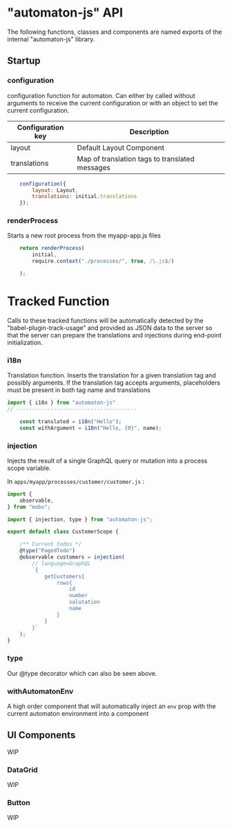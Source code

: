 # "automaton-js" API

The following functions, classes and components are named exports of the 
internal "automaton-js" library. 

## Startup

### configuration

configuration function for automaton. Can either by called without arguments
to receive the current configuration or with an object to set the current 
configuration.

Configuration key | Description|
------------------|-----------------------
layout            | Default Layout Component
translations      | Map of translation tags to translated messages 

```jsx harmony
    configuration({
        layout: Layout,
        translations: initial.translations
    });
```

### renderProcess

Starts a new root process from the myapp-app.js files

```jsx harmony
    return renderProcess(
        initial,
        require.context("./processes/", true, /\.js$/)

    );
```

# Tracked Function

Calls to these tracked functions will be automatically detected by the "babel-plugin-track-usage" and provided as JSON
data to the server so that the server can prepare the translations and injections during end-point initialization.

### i18n

Translation function. Inserts the translation for a given translation tag and possibly arguments. If the translation tag 
accepts arguments, placeholders must be present in both tag name and translations

```jsx harmony
import { i18n } from "automaton-js"
// ---------------------------------------

    const translated = i18n("Hello");
    const withArgument = i18n("Hello, {0}", name);
```

### injection

Injects the result of a single GraphQL query or mutation into a process scope variable.

In `apps/myapp/processes/customer/customer.js` :

```jsx harmony
import {
    observable,
} from "mobx";

import { injection, type } from "automaton-js";

export default class CustomerScope {

    /** Current todos */
    @type("PagedTodo")
    @observable customers = injection(
        // language=GraphQL
        `{              
            getCustomers{
                rows{
                    id
                    number
                    salutation
                    name
                }
            }          
        }`
    );
}
```

### type

Our @type decorator which can also be seen above.

### withAutomatonEnv

A high order component that will automatically inject an `env` prop with the current automaton environment into
a component

 
## UI Components

WIP

### DataGrid

WIP

### Button

WIP
